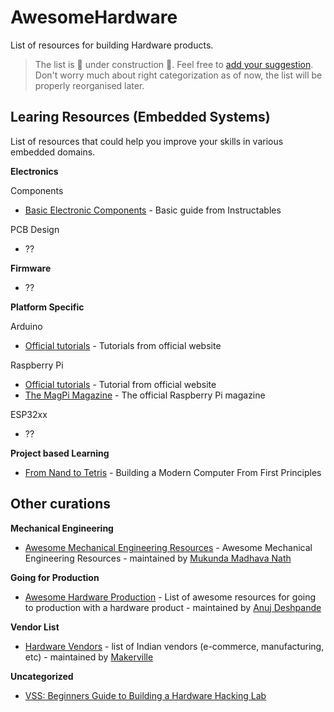 # AwesomeHardware
List of resources for building Hardware products.

> The list is 🚧 under construction 🚧. Feel free to [add your suggestion](https://github.com/hardwaremafia/AwesomeHardware/edit/master/README.md). Don't worry much about right categorization as of now, the list will be properly reorganised later.

## Learing Resources (Embedded Systems)
List of resources that could help you improve your skills in various embedded domains.

**Electronics**

Components
- [Basic Electronic Components](https://www.instructables.com/Basic-Electronic-components/) - Basic guide from Instructables

PCB Design
- ??

**Firmware**
- ??

**Platform Specific**

Arduino
- [Official tutorials](https://docs.arduino.cc/tutorials/) - Tutorials from official website

Raspberry Pi
- [Official tutorials](https://www.raspberrypi.com/tutorials/) - Tutorial from official website
- [The MagPi Magazine](https://magpi.raspberrypi.com/) - The official Raspberry Pi magazine

ESP32xx
- ??

**Project based Learning**
- [From Nand to Tetris](https://www.nand2tetris.org/course) - Building a Modern Computer From First Principles

## Other curations

**Mechanical Engineering**
- [Awesome Mechanical Engineering Resources](https://github.com/m2n037/awesome-mecheng) - Awesome Mechanical Engineering Resources - maintained by [Mukunda Madhava Nath](https://github.com/m2n037/)

**Going for Production**
- [Awesome Hardware Production](https://github.com/anujdeshpande/awesome-hardware-production) - List of awesome resources for going to production with a hardware product - maintained by [Anuj Deshpande
](https://github.com/anujdeshpande)

**Vendor List**
- [Hardware Vendors](https://wiki.makerville.io/docs/Lists/hardware-vendors) - list of Indian vendors (e-commerce, manufacturing, etc) - maintained by [Makerville](https://makerville.io/)

**Uncategorized**
- [VSS: Beginners Guide to Building a Hardware Hacking Lab](https://voidstarsec.com/hw-hacking-lab/vss-lab-guide)
